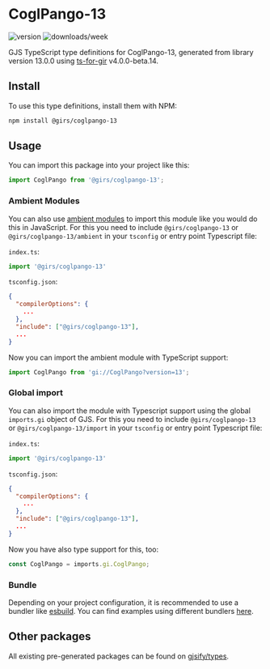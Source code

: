 
# CoglPango-13

![version](https://img.shields.io/npm/v/@girs/coglpango-13)
![downloads/week](https://img.shields.io/npm/dw/@girs/coglpango-13)


GJS TypeScript type definitions for CoglPango-13, generated from library version 13.0.0 using [ts-for-gir](https://github.com/gjsify/ts-for-gir) v4.0.0-beta.14.


## Install

To use this type definitions, install them with NPM:
```bash
npm install @girs/coglpango-13
```

## Usage

You can import this package into your project like this:
```ts
import CoglPango from '@girs/coglpango-13';
```

### Ambient Modules

You can also use [ambient modules](https://github.com/gjsify/ts-for-gir/tree/main/packages/cli#ambient-modules) to import this module like you would do this in JavaScript.
For this you need to include `@girs/coglpango-13` or `@girs/coglpango-13/ambient` in your `tsconfig` or entry point Typescript file:

`index.ts`:
```ts
import '@girs/coglpango-13'
```

`tsconfig.json`:
```json
{
  "compilerOptions": {
    ...
  },
  "include": ["@girs/coglpango-13"],
  ...
}
```

Now you can import the ambient module with TypeScript support: 

```ts
import CoglPango from 'gi://CoglPango?version=13';
```

### Global import

You can also import the module with Typescript support using the global `imports.gi` object of GJS.
For this you need to include `@girs/coglpango-13` or `@girs/coglpango-13/import` in your `tsconfig` or entry point Typescript file:

`index.ts`:
```ts
import '@girs/coglpango-13'
```

`tsconfig.json`:
```json
{
  "compilerOptions": {
    ...
  },
  "include": ["@girs/coglpango-13"],
  ...
}
```

Now you have also type support for this, too:

```ts
const CoglPango = imports.gi.CoglPango;
```

### Bundle

Depending on your project configuration, it is recommended to use a bundler like [esbuild](https://esbuild.github.io/). You can find examples using different bundlers [here](https://github.com/gjsify/ts-for-gir/tree/main/examples).

## Other packages

All existing pre-generated packages can be found on [gjsify/types](https://github.com/gjsify/types).

